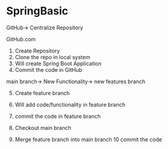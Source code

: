 # SpringBasic

GitHub-> Centralize Repository

GitHub.com

1. Create Repository
2. Clone the repo in local system
3. Will create Spring Boot Application
4. Commit the code in GitHub

main branch-> New Functionality-> new features branch

5. Create feature branch
6. Will add code/functionality in feature branch
7. commit the code in feature branch

8. Checkout main branch
9. Merge feature branch into main branch
10 commit the code
